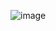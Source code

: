 ![image](https://github.com/ronil74/Smart-contracts-blockchain/assets/61613805/4bd71749-2517-4886-8838-d87c8d39d6da)
